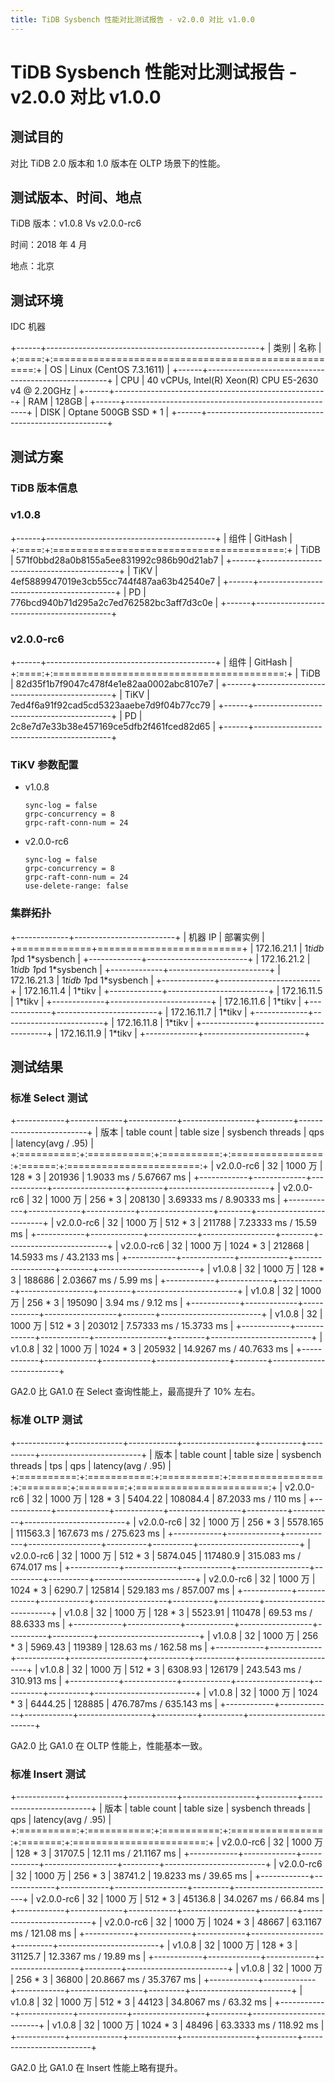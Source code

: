 ```yaml
---
title: TiDB Sysbench 性能对比测试报告 - v2.0.0 对比 v1.0.0
---
```


# TiDB Sysbench 性能对比测试报告 - v2.0.0 对比 v1.0.0

## 测试目的

对比 TiDB 2.0 版本和 1.0 版本在 OLTP 场景下的性能。

## 测试版本、时间、地点

TiDB 版本：v1.0.8 Vs v2.0.0-rc6

时间：2018 年 4 月

地点：北京

## 测试环境

IDC 机器

+------+-----------------------------------------------------+
| 类别 | 名称                                                |
+:====:+:===================================================:+
| OS   | Linux (CentOS 7.3.1611)                             |
+------+-----------------------------------------------------+
| CPU  | 40 vCPUs, Intel(R) Xeon(R) CPU E5-2630 v4 @ 2.20GHz |
+------+-----------------------------------------------------+
| RAM  | 128GB                                               |
+------+-----------------------------------------------------+
| DISK | Optane 500GB SSD \* 1                               |
+------+-----------------------------------------------------+

## 测试方案

### TiDB 版本信息

### v1.0.8

+------+------------------------------------------+
| 组件 | GitHash                                  |
+:====:+:========================================:+
| TiDB | 571f0bbd28a0b8155a5ee831992c986b90d21ab7 |
+------+------------------------------------------+
| TiKV | 4ef5889947019e3cb55cc744f487aa63b42540e7 |
+------+------------------------------------------+
| PD   | 776bcd940b71d295a2c7ed762582bc3aff7d3c0e |
+------+------------------------------------------+

### v2.0.0-rc6

+------+------------------------------------------+
| 组件 | GitHash                                  |
+:====:+:========================================:+
| TiDB | 82d35f1b7f9047c478f4e1e82aa0002abc8107e7 |
+------+------------------------------------------+
| TiKV | 7ed4f6a91f92cad5cd5323aaebe7d9f04b77cc79 |
+------+------------------------------------------+
| PD   | 2c8e7d7e33b38e457169ce5dfb2f461fced82d65 |
+------+------------------------------------------+

### TiKV 参数配置

* v1.0.8

    ```
    sync-log = false
    grpc-concurrency = 8
    grpc-raft-conn-num = 24
    ```

* v2.0.0-rc6

    ```
    sync-log = false
    grpc-concurrency = 8
    grpc-raft-conn-num = 24
    use-delete-range: false
    ```

### 集群拓扑

+-------------+-------------------------+
| 机器 IP     | 部署实例                |
+=============+=========================+
| 172.16.21.1 | 1*tidb 1*pd 1\*sysbench |
+-------------+-------------------------+
| 172.16.21.2 | 1*tidb 1*pd 1\*sysbench |
+-------------+-------------------------+
| 172.16.21.3 | 1*tidb 1*pd 1\*sysbench |
+-------------+-------------------------+
| 172.16.11.4 | 1\*tikv                 |
+-------------+-------------------------+
| 172.16.11.5 | 1\*tikv                 |
+-------------+-------------------------+
| 172.16.11.6 | 1\*tikv                 |
+-------------+-------------------------+
| 172.16.11.7 | 1\*tikv                 |
+-------------+-------------------------+
| 172.16.11.8 | 1\*tikv                 |
+-------------+-------------------------+
| 172.16.11.9 | 1\*tikv                 |
+-------------+-------------------------+

## 测试结果

### 标准 Select 测试

+------------+-------------+------------+------------------+--------+-------------------------+
| 版本       | table count | table size | sysbench threads | qps    | latency(avg / .95)      |
+:==========:+:===========:+:==========:+:================:+:======:+:=======================:+
| v2.0.0-rc6 | 32          | 1000 万    | 128 \* 3         | 201936 | 1.9033 ms / 5.67667 ms  |
+------------+-------------+------------+------------------+--------+-------------------------+
| v2.0.0-rc6 | 32          | 1000 万    | 256 \* 3         | 208130 | 3.69333 ms / 8.90333 ms |
+------------+-------------+------------+------------------+--------+-------------------------+
| v2.0.0-rc6 | 32          | 1000 万    | 512 \* 3         | 211788 | 7.23333 ms / 15.59 ms   |
+------------+-------------+------------+------------------+--------+-------------------------+
| v2.0.0-rc6 | 32          | 1000 万    | 1024 \* 3        | 212868 | 14.5933 ms / 43.2133 ms |
+------------+-------------+------------+------------------+--------+-------------------------+
| v1.0.8     | 32          | 1000 万    | 128 \* 3         | 188686 | 2.03667 ms / 5.99 ms    |
+------------+-------------+------------+------------------+--------+-------------------------+
| v1.0.8     | 32          | 1000 万    | 256 \* 3         | 195090 | 3.94 ms / 9.12 ms       |
+------------+-------------+------------+------------------+--------+-------------------------+
| v1.0.8     | 32          | 1000 万    | 512 \* 3         | 203012 | 7.57333 ms / 15.3733 ms |
+------------+-------------+------------+------------------+--------+-------------------------+
| v1.0.8     | 32          | 1000 万    | 1024 \* 3        | 205932 | 14.9267 ms / 40.7633 ms |
+------------+-------------+------------+------------------+--------+-------------------------+

GA2.0 比 GA1.0 在 Select 查询性能上，最高提升了 10% 左右。

### 标准 OLTP 测试

+------------+-------------+------------+------------------+----------+----------+-------------------------+
| 版本       | table count | table size | sysbench threads | tps      | qps      | latency(avg / .95)      |
+:==========:+:===========:+:==========:+:================:+:========:+:========:+:=======================:+
| v2.0.0-rc6 | 32          | 1000 万    | 128 \* 3         | 5404.22  | 108084.4 | 87.2033 ms / 110 ms     |
+------------+-------------+------------+------------------+----------+----------+-------------------------+
| v2.0.0-rc6 | 32          | 1000 万    | 256 \* 3         | 5578.165 | 111563.3 | 167.673 ms / 275.623 ms |
+------------+-------------+------------+------------------+----------+----------+-------------------------+
| v2.0.0-rc6 | 32          | 1000 万    | 512 \* 3         | 5874.045 | 117480.9 | 315.083 ms / 674.017 ms |
+------------+-------------+------------+------------------+----------+----------+-------------------------+
| v2.0.0-rc6 | 32          | 1000 万    | 1024 \* 3        | 6290.7   | 125814   | 529.183 ms / 857.007 ms |
+------------+-------------+------------+------------------+----------+----------+-------------------------+
| v1.0.8     | 32          | 1000 万    | 128 \* 3         | 5523.91  | 110478   | 69.53 ms / 88.6333 ms   |
+------------+-------------+------------+------------------+----------+----------+-------------------------+
| v1.0.8     | 32          | 1000 万    | 256 \* 3         | 5969.43  | 119389   | 128.63 ms / 162.58 ms   |
+------------+-------------+------------+------------------+----------+----------+-------------------------+
| v1.0.8     | 32          | 1000 万    | 512 \* 3         | 6308.93  | 126179   | 243.543 ms / 310.913 ms |
+------------+-------------+------------+------------------+----------+----------+-------------------------+
| v1.0.8     | 32          | 1000 万    | 1024 \* 3        | 6444.25  | 128885   | 476.787ms / 635.143 ms  |
+------------+-------------+------------+------------------+----------+----------+-------------------------+

GA2.0 比 GA1.0 在 OLTP 性能上，性能基本一致。

### 标准 Insert 测试

+------------+-------------+------------+------------------+---------+-------------------------+
| 版本       | table count | table size | sysbench threads | qps     | latency(avg / .95)      |
+:==========:+:===========:+:==========:+:================:+:=======:+:=======================:+
| v2.0.0-rc6 | 32          | 1000 万    | 128 \* 3         | 31707.5 | 12.11 ms / 21.1167 ms   |
+------------+-------------+------------+------------------+---------+-------------------------+
| v2.0.0-rc6 | 32          | 1000 万    | 256 \* 3         | 38741.2 | 19.8233 ms / 39.65 ms   |
+------------+-------------+------------+------------------+---------+-------------------------+
| v2.0.0-rc6 | 32          | 1000 万    | 512 \* 3         | 45136.8 | 34.0267 ms / 66.84 ms   |
+------------+-------------+------------+------------------+---------+-------------------------+
| v2.0.0-rc6 | 32          | 1000 万    | 1024 \* 3        | 48667   | 63.1167 ms / 121.08 ms  |
+------------+-------------+------------+------------------+---------+-------------------------+
| v1.0.8     | 32          | 1000 万    | 128 \* 3         | 31125.7 | 12.3367 ms / 19.89 ms   |
+------------+-------------+------------+------------------+---------+-------------------------+
| v1.0.8     | 32          | 1000 万    | 256 \* 3         | 36800   | 20.8667 ms / 35.3767 ms |
+------------+-------------+------------+------------------+---------+-------------------------+
| v1.0.8     | 32          | 1000 万    | 512 \* 3         | 44123   | 34.8067 ms / 63.32 ms   |
+------------+-------------+------------+------------------+---------+-------------------------+
| v1.0.8     | 32          | 1000 万    | 1024 \* 3        | 48496   | 63.3333 ms / 118.92 ms  |
+------------+-------------+------------+------------------+---------+-------------------------+

GA2.0 比 GA1.0 在 Insert 性能上略有提升。
